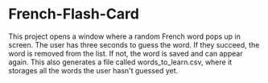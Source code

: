 # French-Flash-Card
This project opens a window where a random French word pops up in screen. The user has three seconds to guess the word. If they succeed, the word is removed from the list. If not, the word is saved and can appear again. This also generates a file called words_to_learn.csv, where it storages all the words the user hasn't guessed yet.

